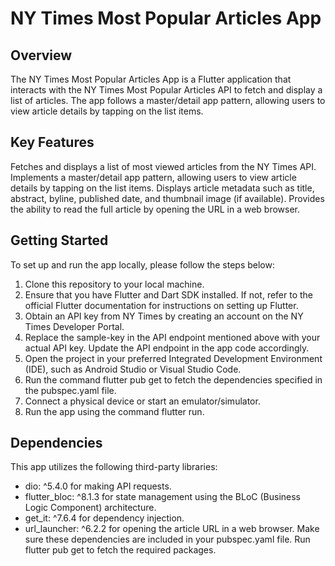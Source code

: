 # NY Times Most Popular Articles App
## Overview
The NY Times Most Popular Articles App is a Flutter application that interacts with the NY Times Most Popular Articles API to fetch and display a list of articles. The app follows a master/detail app pattern, allowing users to view article details by tapping on the list items.

## Key Features
Fetches and displays a list of most viewed articles from the NY Times API.
Implements a master/detail app pattern, allowing users to view article details by tapping on the list items.
Displays article metadata such as title, abstract, byline, published date, and thumbnail image (if available).
Provides the ability to read the full article by opening the URL in a web browser.

## Getting Started
To set up and run the app locally, please follow the steps below:

1. Clone this repository to your local machine.
2. Ensure that you have Flutter and Dart SDK installed. If not, refer to the official Flutter documentation for instructions on setting up Flutter.
3. Obtain an API key from NY Times by creating an account on the NY Times Developer Portal.
4. Replace the sample-key in the API endpoint mentioned above with your actual API key. Update the API endpoint in the app code accordingly.
5. Open the project in your preferred Integrated Development Environment (IDE), such as Android Studio or Visual Studio Code.
6. Run the command flutter pub get to fetch the dependencies specified in the pubspec.yaml file.
7. Connect a physical device or start an emulator/simulator.
8. Run the app using the command flutter run.
## Dependencies
This app utilizes the following third-party libraries:
- dio: ^5.4.0 for making API requests.
- flutter_bloc: ^8.1.3 for state management using the BLoC (Business Logic Component) architecture.
- get_it: ^7.6.4 for dependency injection.
- url_launcher: ^6.2.2 for opening the article URL in a web browser.
Make sure these dependencies are included in your pubspec.yaml file. Run flutter pub get to fetch the required packages.

